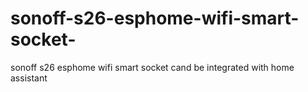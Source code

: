 # sonoff-s26-esphome-wifi-smart-socket-
sonoff s26 esphome wifi smart socket cand be integrated with home assistant
